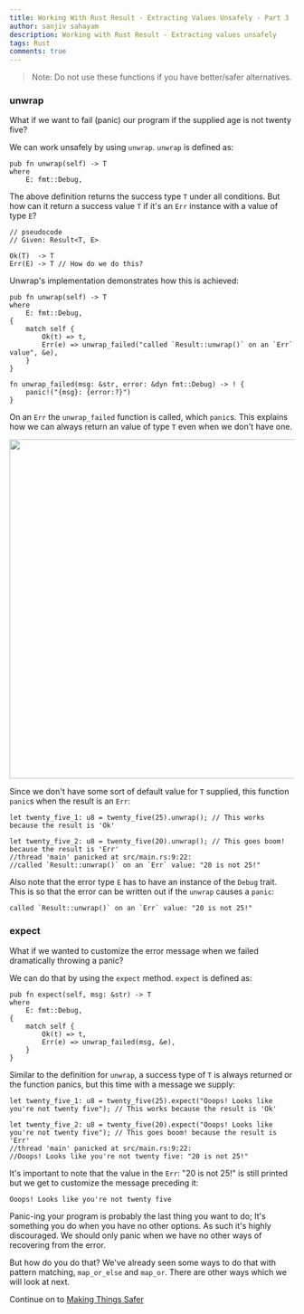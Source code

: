 ```yaml
---
title: Working With Rust Result - Extracting Values Unsafely - Part 3
author: sanjiv sahayam
description: Working with Rust Result - Extracting values unsafely
tags: Rust
comments: true
---
```


> Note: Do not use these functions if you have better/safer alternatives.


### unwrap

What if we want to fail (panic) our program if the supplied age is not twenty five?

We can work unsafely by using `unwrap`. `unwrap` is defined as:

```{.rust .scrollx}
pub fn unwrap(self) -> T
where
    E: fmt::Debug,
```

The above definition returns the success type `T` under all conditions. But how can it return a success value `T` if it's an `Err` instance with a value of type `E`?

```{.rust .scrollx}
// pseudocode
// Given: Result<T, E>

Ok(T)  -> T
Err(E) -> T // How do we do this?
```

Unwrap's implementation demonstrates how this is achieved:

```{.rust .scrollx}
pub fn unwrap(self) -> T
where
    E: fmt::Debug,
{
    match self {
        Ok(t) => t,
        Err(e) => unwrap_failed("called `Result::unwrap()` on an `Err` value", &e),
    }
}

fn unwrap_failed(msg: &str, error: &dyn fmt::Debug) -> ! {
    panic!("{msg}: {error:?}")
}
```

On an `Err` the `unwrap_failed` function is called, which `panic`s. This explains how we can always return an value of type `T` even when we don't have one.

<img src="/images/2024-01-24-working-with-rust-result/unwrap.png" width="600" />

Since we don't have some sort of default value for `T` supplied, this function `panic`s when the result is an `Err`:

```{.rust .scrollx}
let twenty_five_1: u8 = twenty_five(25).unwrap(); // This works because the result is 'Ok'

let twenty_five_2: u8 = twenty_five(20).unwrap(); // This goes boom! because the result is 'Err'
//thread 'main' panicked at src/main.rs:9:22:
//called `Result::unwrap()` on an `Err` value: "20 is not 25!"
```

Also note that the error type `E` has to have an instance of the `Debug` trait. This is so that the error can be written out if the `unwrap` causes a `panic`:

```{.terminal .scrollx}
called `Result::unwrap()` on an `Err` value: "20 is not 25!"
```

### expect
What if we wanted to customize the error message when we failed dramatically throwing a panic?

We can do that by using the `expect` method. `expect` is defined as:

```{.rust .scrollx}
pub fn expect(self, msg: &str) -> T
where
    E: fmt::Debug,
{
    match self {
        Ok(t) => t,
        Err(e) => unwrap_failed(msg, &e),
    }
}
```

Similar to the definition for `unwrap`, a success type of `T` is always returned or the function panics, but this time with a message we supply:

```{.rust .scrollx}
let twenty_five_1: u8 = twenty_five(25).expect("Ooops! Looks like you're not twenty five"); // This works because the result is 'Ok'

let twenty_five_2: u8 = twenty_five(20).expect("Ooops! Looks like you're not twenty five"); // This goes boom! because the result is 'Err'
//thread 'main' panicked at src/main.rs:9:22:
//Ooops! Looks like you're not twenty five: "20 is not 25!"
```

It's important to note that the value in the `Err`: "20 is not 25!" is still printed but we get to customize the message preceding it:

```{.terminal .scrollx}
Ooops! Looks like you're not twenty five
```

Panic-ing your program is probably the last thing you want to do; It's something you do when you have no other options. As such it's highly discouraged. We should only panic when we have no other ways of recovering from the error.

But how do you do that? We've already seen some ways to do that with pattern matching, `map_or_else` and `map_or`. There are other ways which we will look at next.


Continue on to [Making Things Safer](2024-01-24-working-with-rust-result-part-4.html)
